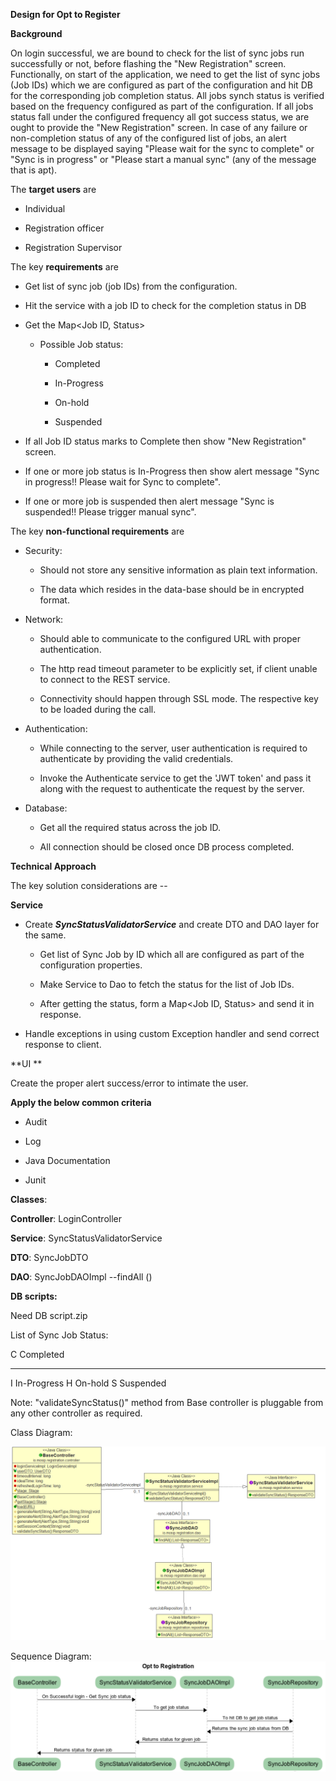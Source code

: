 **Design for Opt to Register**

**Background**

On login successful, we are bound to check for the list of sync jobs run
successfully or not, before flashing the "New Registration" screen.
Functionally, on start of the application, we need to get the list of
sync jobs (Job IDs) which we are configured as part of the configuration
and hit DB for the corresponding job completion status. All jobs synch
status is verified based on the frequency configured as part of the
configuration. If all jobs status fall under the configured frequency
all got success status, we are ought to provide the "New Registration"
screen. In case of any failure or non-completion status of any of the
configured list of jobs, an alert message to be displayed saying "Please
wait for the sync to complete" or "Sync is in progress" or "Please start
a manual sync" (any of the message that is apt).

The **target users** are

-   Individual

-   Registration officer

-   Registration Supervisor

The key **requirements** are

-   Get list of sync job (job IDs) from the configuration.

-   Hit the service with a job ID to check for the completion status in
    DB

-   Get the Map\<Job ID, Status\>

    -   Possible Job status:

        -   Completed

        -   In-Progress

        -   On-hold

        -   Suspended

-   If all Job ID status marks to Complete then show "New Registration"
    screen.

-   If one or more job status is In-Progress then show alert message
    "Sync in progress!! Please wait for Sync to complete".

-   If one or more job is suspended then alert message "Sync is
    suspended!! Please trigger manual sync".

The key **non-functional requirements** are

-   Security:

    -   Should not store any sensitive information as plain text
        information.

    -   The data which resides in the data-base should be in encrypted
        format.

-   Network:

    -   Should able to communicate to the configured URL with proper
        authentication.

    -   The http read timeout parameter to be explicitly set, if client
        unable to connect to the REST service.

    -   Connectivity should happen through SSL mode. The respective key
        to be loaded during the call.

-   Authentication:

    -   While connecting to the server, user authentication is required
        to authenticate by providing the valid credentials.

    -   Invoke the Authenticate service to get the 'JWT token' and pass
        it along with the request to authenticate the request by the
        server.

-   Database:

    -   Get all the required status across the job ID.

    -   All connection should be closed once DB process completed.

**Technical Approach**

The key solution considerations are --

**Service**

-   Create ***SyncStatusValidatorService*** and create DTO and DAO layer
    for the same.

    -   Get list of Sync Job by ID which all are configured as part of
        the configuration properties.

    -   Make Service to Dao to fetch the status for the list of Job IDs.

    -   After getting the status, form a Map\<Job ID, Status\> and send
        it in response.

-   Handle exceptions in using custom Exception handler and send correct
    response to client.

**UI **

Create the proper alert success/error to intimate the user.

**Apply the below common criteria**

-   Audit

-   Log

-   Java Documentation

-   Junit

**Classes**:

**Controller**: LoginController

**Service**: SyncStatusValidatorService

**DTO**: SyncJobDTO

**DAO**: SyncJobDAOImpl --findAll ()

**DB scripts:**

Need DB script.zip

List of Sync Job Status:

  C   Completed
  --- -------------
  I   In-Progress
  H   On-hold
  S   Suspended

Note: "validateSyncStatus()" method from Base controller is pluggable
from any other controller as required.

Class Diagram:

![Opt to Register](_images/_class_diagram/registration-optToRegister-classDiagram.png)

Sequence Diagram:
![Opt to Register](_images/_sequence_diagram/registration-optToRegister-sequenceDiagram.png)
